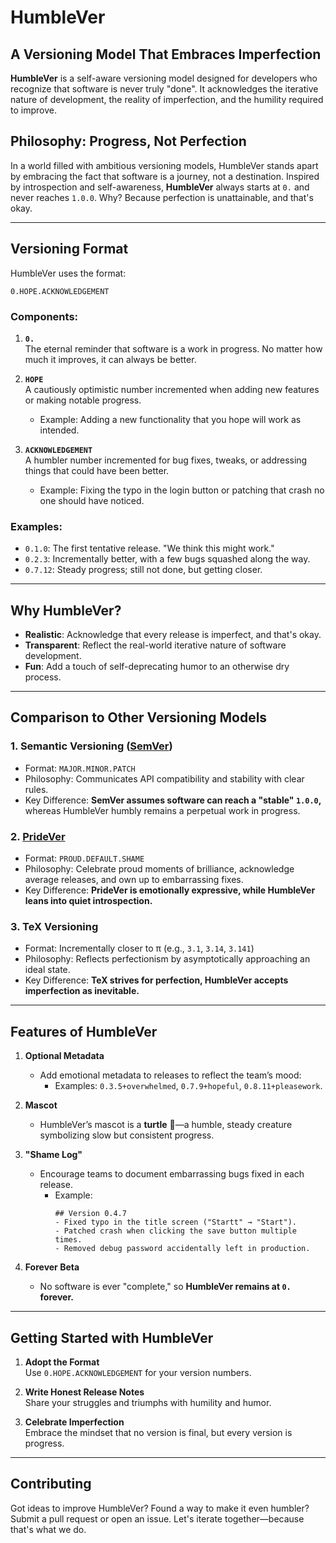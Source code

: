 # HumbleVer
## A Versioning Model That Embraces Imperfection

**HumbleVer** is a self-aware versioning model designed for developers who recognize that software is never truly "done". It acknowledges the iterative nature of development, the reality of imperfection, and the humility required to improve.

## Philosophy: Progress, Not Perfection  
In a world filled with ambitious versioning models, HumbleVer stands apart by embracing the fact that software is a journey, not a destination. Inspired by introspection and self-awareness, **HumbleVer** always starts at `0.` and never reaches `1.0.0`. Why? Because perfection is unattainable, and that's okay.

---

## Versioning Format

HumbleVer uses the format:  

```
0.HOPE.ACKNOWLEDGEMENT
```

### Components:
1. **`0.`**  
   The eternal reminder that software is a work in progress. No matter how much it improves, it can always be better.  
   
2. **`HOPE`**  
   A cautiously optimistic number incremented when adding new features or making notable progress.  
   - Example: Adding a new functionality that you hope will work as intended.  

3. **`ACKNOWLEDGEMENT`**  
   A humbler number incremented for bug fixes, tweaks, or addressing things that could have been better.  
   - Example: Fixing the typo in the login button or patching that crash no one should have noticed.

### Examples:
- `0.1.0`: The first tentative release. "We think this might work."
- `0.2.3`: Incrementally better, with a few bugs squashed along the way.
- `0.7.12`: Steady progress; still not done, but getting closer.

---

## Why HumbleVer?  

- **Realistic**: Acknowledge that every release is imperfect, and that's okay.  
- **Transparent**: Reflect the real-world iterative nature of software development.  
- **Fun**: Add a touch of self-deprecating humor to an otherwise dry process.  

---

## Comparison to Other Versioning Models  

### 1. **Semantic Versioning ([SemVer](https://github.com/semver/semver))**  
- Format: `MAJOR.MINOR.PATCH`  
- Philosophy: Communicates API compatibility and stability with clear rules.  
- Key Difference: **SemVer assumes software can reach a "stable" `1.0.0`,** whereas HumbleVer humbly remains a perpetual work in progress.

### 2. **[PrideVer](https://pridever.org)**  
- Format: `PROUD.DEFAULT.SHAME`  
- Philosophy: Celebrate proud moments of brilliance, acknowledge average releases, and own up to embarrassing fixes.  
- Key Difference: **PrideVer is emotionally expressive, while HumbleVer leans into quiet introspection.**

### 3. **TeX Versioning**  
- Format: Incrementally closer to π (e.g., `3.1`, `3.14`, `3.141`)  
- Philosophy: Reflects perfectionism by asymptotically approaching an ideal state.  
- Key Difference: **TeX strives for perfection, HumbleVer accepts imperfection as inevitable.**

---

## Features of HumbleVer  

1. **Optional Metadata**  
   - Add emotional metadata to releases to reflect the team’s mood:  
     - Examples: `0.3.5+overwhelmed`, `0.7.9+hopeful`, `0.8.11+pleasework`.  

2. **Mascot**  
   - HumbleVer’s mascot is a **turtle** 🐢—a humble, steady creature symbolizing slow but consistent progress.  

3. **"Shame Log"**  
   - Encourage teams to document embarrassing bugs fixed in each release.  
     - Example:  
       ```
       ## Version 0.4.7
       - Fixed typo in the title screen ("Startt" → "Start").
       - Patched crash when clicking the save button multiple times.
       - Removed debug password accidentally left in production.
       ```

4. **Forever Beta**  
   - No software is ever "complete," so **HumbleVer remains at `0.` forever.**

---

## Getting Started with HumbleVer  

1. **Adopt the Format**  
   Use `0.HOPE.ACKNOWLEDGEMENT` for your version numbers.  

2. **Write Honest Release Notes**  
   Share your struggles and triumphs with humility and humor.  

3. **Celebrate Imperfection**  
   Embrace the mindset that no version is final, but every version is progress.  

---

## Contributing  

Got ideas to improve HumbleVer? Found a way to make it even humbler? Submit a pull request or open an issue. Let's iterate together—because that's what we do.
